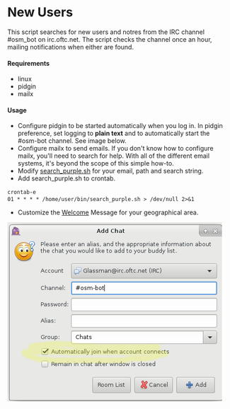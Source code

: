 # New Users

This script searches for new users and notres from the IRC channel #osm_bot on irc.oftc.net. The script checks the channel once an hour, mailing notifications when either are found. 

#### Requirements
-  linux
-  pidgin
-  mailx

#### Usage
-  Configure pidgin to be started automatically when you log in. In pidgin preference, set logging to **plain text** and to automatically start the #osm-bot channel. See image below. 
-  Configure mailx to send emails. If you don't know how to configure mailx, you'll need to search for help. With all of the different email systems, it's beyond the scope of this simple how-to. 
-  Modify [search_purple.sh](search_purple.sh) for your email, path and search string.
-  Add search_purple.sh to crontab.
```
crontab-e
01 * * * * /home/user/bin/search_purple.sh > /dev/null 2>&1
```
-  Customize the [Welcome](WelcomeMessage.md) Message for your geographical area.

![Auto Start Channel](pidgin.png)
